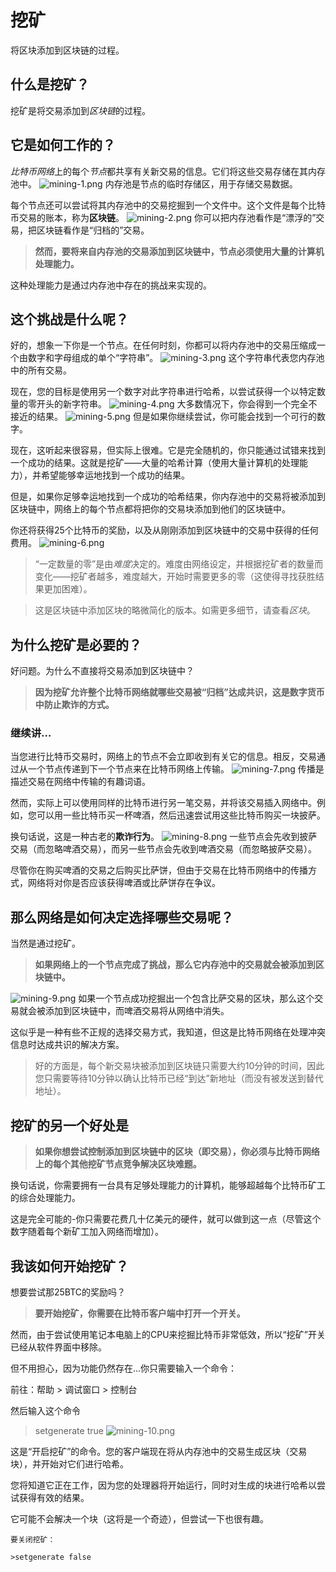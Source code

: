 # 挖矿
将区块添加到区块链的过程。

## 什么是挖矿？
挖矿是将交易添加到*区块链*的过程。

## 它是如何工作的？
*比特币网络*上的每个*节点*都共享有关新交易的信息。它们将这些交易存储在其内存池中。
![mining-1.png](img/mining-1%20(1).png)
内存池是节点的临时存储区，用于存储交易数据。

每个节点还可以尝试将其内存池中的交易挖掘到一个文件中。这个文件是每个比特币交易的账本，称为**区块链**。
![mining-2.png](img/mining-2%20(1).png)
你可以把内存池看作是“漂浮的”交易，把区块链看作是“归档的”交易。

>**然而，要将来自内存池的交易添加到区块链中，节点必须使用大量的计算机处理能力。**

这种处理能力是通过内存池中存在的挑战来实现的。

## 这个挑战是什么呢？

好的，想象一下你是一个节点。在任何时刻，你都可以将内存池中的交易压缩成一个由数字和字母组成的单个“字符串”。
![mining-3.png](img/mining-3%20(1).png)
这个字符串代表您内存池中的所有交易。

现在，您的目标是使用另一个数字对此字符串进行哈希，以尝试获得一个以特定数量的零开头的新字符串。
![mining-4.png](img/mining-4%20(1).png)
大多数情况下，你会得到一个完全不接近的结果。
![mining-5.png](img/mining-5%20(1).png)
但是如果你继续尝试，你可能会找到一个可行的数字。

现在，这听起来很容易，但实际上很难。它是完全随机的，你只能通过试错来找到一个成功的结果。这就是挖矿——大量的哈希计算（使用大量计算机的处理能力），并希望能够幸运地找到一个成功的结果。

但是，如果你足够幸运地找到一个成功的哈希结果，你内存池中的交易将被添加到区块链中，网络上的每个节点都将把你的交易块添加到他们的区块链中。

你还将获得25个比特币的奖励，以及从刚刚添加到区块链中的交易中获得的任何费用。
![mining-6.png](img/mining-6%20(1).png)

>“一定数量的零”是由*难度*决定的。难度由网络设定，并根据挖矿者的数量而变化——挖矿者越多，难度越大，开始时需要更多的零（这使得寻找获胜结果更加困难）。

>这是区块链中添加区块的略微简化的版本。如需更多细节，请查看*区块*。

## 为什么挖矿是必要的？

好问题。为什么不直接将交易添加到区块链中？

>**因为挖矿允许整个比特币网络就哪些交易被“归档”达成共识，这是数字货币中防止欺诈的方式。**

### 继续讲…

当您进行比特币交易时，网络上的节点不会立即收到有关它的信息。相反，交易通过从一个节点传递到下一个节点来在比特币网络上传输。
![mining-7.png](img/mining-7%20(1).png)
传播是描述交易在网络中传输的有趣词语。

然而，实际上可以使用同样的比特币进行另一笔交易，并将该交易插入网络中。例如，您可以用一些比特币买一杯啤酒，然后迅速尝试用这些比特币购买一块披萨。

换句话说，这是一种古老的**欺诈行为**。
![mining-8.png](img/mining-8%20(1).png)
一些节点会先收到披萨交易（而忽略啤酒交易），而另一些节点会先收到啤酒交易（而忽略披萨交易）。

尽管你在购买啤酒的交易之后购买比萨饼，但由于交易在比特币网络中的传播方式，网络将对你是否应该获得啤酒或比萨饼存在争议。

## 那么网络是如何决定选择哪些交易呢？
当然是通过挖矿。

>**如果网络上的一个节点完成了挑战，那么它内存池中的交易就会被添加到区块链中。**

![mining-9.png](img/mining-9%20(1).png)
如果一个节点成功挖掘出一个包含比萨交易的区块，那么这个交易就会被添加到区块链中，而啤酒交易将从网络中消失。

这似乎是一种有些不正规的选择交易方式，我知道，但这是比特币网络在处理冲突信息时达成共识的解决方案。
>好的方面是，每个新交易块被添加到区块链只需要大约10分钟的时间，因此您只需要等待10分钟以确认比特币已经“到达”新地址（而没有被发送到替代地址）。

## 挖矿的另一个好处是

>**如果你想尝试控制添加到区块链中的区块（即交易），你必须与比特币网络上的每个其他挖矿节点竞争解决区块难题。**

换句话说，你需要拥有一台具有足够处理能力的计算机，能够超越每个比特币矿工的综合处理能力。

这是完全可能的-你只需要花费几十亿美元的硬件，就可以做到这一点（尽管这个数字随着每个新矿工加入网络而增加）。

## 我该如何开始挖矿？

想要尝试那25BTC的奖励吗？

>**要开始挖矿，你需要在比特币客户端中打开一个开关。**

然而，由于尝试使用笔记本电脑上的CPU来挖掘比特币非常低效，所以“挖矿”开关已经从软件界面中移除。

但不用担心，因为功能仍然存在...你只需要输入一个命令：

前往：帮助 > 调试窗口 > 控制台

然后输入这个命令
> setgenerate true
![mining-10.png](img/mining-10.png)

这是“开启挖矿”的命令。您的客户端现在将从内存池中的交易生成区块（交易块），并开始对它们进行哈希。

您将知道它正在工作，因为您的处理器将开始运行，同时对生成的块进行哈希以尝试获得有效的结果。

它可能不会解决一个块（这将是一个奇迹），但尝试一下也很有趣。

    要关闭挖矿：
    
    >setgenerate false